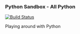 ### Python Sandbox - All Python

[![Build Status](https://travis-ci.org/adomokos/python_sb.svg?branch=master)](https://travis-ci.org/adomokos/python_sb.svg?branch=master)

Playing around with Python

